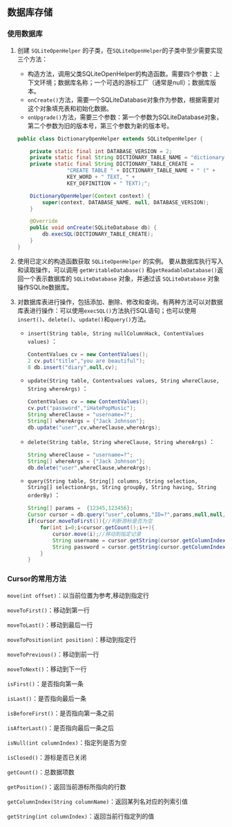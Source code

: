 ## 数据库存储

### 使用数据库

1. 创建 `SQLiteOpenHelper` 的子类，在`SQLiteOpenHelper`的子类中至少需要实现三个方法：

   * 构造方法，调用父类SQLiteOpenHelper的构造函数。需要四个参数：上下文环境；数据库名称；一个可选的游标工厂（通常是null）；数据库版本。
   * `onCreate()`方法，需要一个SQLiteDatabase对象作为参数，根据需要对这个对象填充表和初始化数据。
   * `onUpgrade()`方法，需要三个参数：第一个参数为SQLiteDatabase对象，第二个参数为旧的版本号，第三个参数为新的版本号。

   ``` java
   public class DictionaryOpenHelper extends SQLiteOpenHelper {

       private static final int DATABASE_VERSION = 2;
       private static final String DICTIONARY_TABLE_NAME = "dictionary";
       private static final String DICTIONARY_TABLE_CREATE =
                   "CREATE TABLE " + DICTIONARY_TABLE_NAME + " (" +
                   KEY_WORD + " TEXT, " +
                   KEY_DEFINITION + " TEXT);";

       DictionaryOpenHelper(Context context) {
           super(context, DATABASE_NAME, null, DATABASE_VERSION);
       }

       @Override
       public void onCreate(SQLiteDatabase db) {
           db.execSQL(DICTIONARY_TABLE_CREATE);
       }
   }
   ```

2. 使用已定义的构造函数获取 `SQLiteOpenHelper` 的实例。 要从数据库执行写入和读取操作，可以调用 `getWritableDatabase()` 和`getReadableDatabase()`返回一个表示数据库的 `SQLiteDatabase` 对象，并通过该 `SQLiteDatabase` 对象操作SQLite数据库。

3. 对数据库表进行操作，包括添加、删除、修改和查询。有两种方法可以对数据库表进行操作：可以使用`execSQL()`方法执行SQL语句；也可以使用`insert()`、`delete()`、`update()`和`query()`方法。

   * `insert(String table, String nullColumnHack, ContentValues values)` ：

     ``` java
     ContentValues cv = new ContentValues();
     2 cv.put("title","you are beautiful");
     8 db.insert("diary",null,cv);
     ```

   * `update(String table, Contentvalues values, String whereClause, String whereArgs)` ：

     ``` java
     ContentValues cv = new ContentValues();
     cv.put("password","iHatePopMusic");
     String whereClause = "username=?";
     String[] whereArgs = {"Jack Johnson"};
     db.update("user",cv,whereClause,whereArgs);
     ```

   * `delete(String table, String whereClause, String whereArgs)` ：

     ``` java
     String whereClause = "username=?";
     String[] whereArgs = {"Jack Johnson"};
     db.delete("user",whereClause,whereArgs);
     ```

   * `query(String table, String[] columns, String selection, String[] selectionArgs, String groupBy, String having, String orderBy)` ：

     ``` java
     String[] params =  {12345,123456};
     Cursor cursor = db.query("user",columns,"ID=?",params,null,null,null);//查询并获得游标
     if(cursor.moveToFirst()){//判断游标是否为空
         for(int i=0;i<cursor.getCount();i++){
             cursor.move(i);//移动到指定记录
             String username = cursor.getString(cursor.getColumnIndex("username");
             String password = cursor.getString(cursor.getColumnIndex("password"));
         }
     }
     ```



### Cursor的常用方法

`move(int offset)`：以当前位置为参考,移动到指定行 

`moveToFirst()`：移动到第一行   

`moveToLast()`：移动到最后一行   

`moveToPosition(int position)`：移动到指定行   

`moveToPrevious()`：移动到前一行   

`moveToNext()`：移动到下一行   

`isFirst()`：是否指向第一条   

`isLast()`：是否指向最后一条   

`isBeforeFirst()`：是否指向第一条之前  

`isAfterLast()`：是否指向最后一条之后  

`isNull(int columnIndex)`：指定列是否为空

`isClosed()`：游标是否已关闭  

`getCount()`：总数据项数  

`getPosition()`：返回当前游标所指向的行数  

`getColumnIndex(String columnName)`：返回某列名对应的列索引值  

`getString(int columnIndex)`：返回当前行指定列的值 





